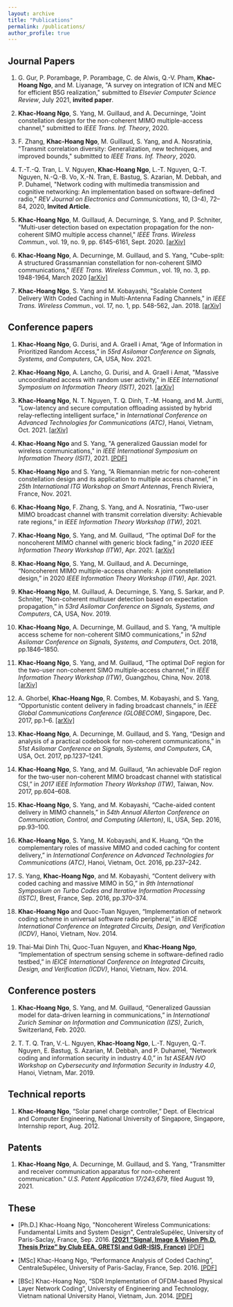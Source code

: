 ```yaml
---
layout: archive
title: "Publications"
permalink: /publications/
author_profile: true
---
```


## Journal Papers

1. G. Gur, P. Porambage, P. Porambage, C. de Alwis, Q.-V. Pham, __Khac-Hoang Ngo__, and M. Liyanage, "A survey on integration of ICN and MEC for efficient B5G realization," submitted to *Elsevier Computer Science Review*, July 2021, **invited paper**.

1. **Khac-Hoang Ngo**, S. Yang, M. Guillaud, and A. Decurninge, "Joint constellation design for the non-coherent MIMO multiple-access channel," submitted to *IEEE Trans. Inf. Theory*, 2020.

1. F. Zhang, **Khac-Hoang Ngo**, M. Guillaud, S. Yang, and A. Nosratinia, "Transmit correlation diversity: Generalization, new techniques, and improved bounds," submitted to *IEEE Trans. Inf. Theory*, 2020.

1. T.-T.-Q. Tran, L. V. Nguyen, **Khac-Hoang Ngo**, L.-T. Nguyen, Q.-T. Nguyen, N.-Q.-B. Vo, X.-N. Tran, E. Bastug, S. Azarian, M. Debbah, and P. Duhamel, "Network coding with multimedia transmission and cognitive networking: An implementation based on software-defined radio," *REV Journal on Electronics and Communications*, 10, (3-4), 72–84, 2020, **Invited Article**.

1. **Khac-Hoang Ngo**, M. Guillaud, A. Decurninge, S. Yang, and P. Schniter, "Multi-user detection based on expectation propagation for the non-coherent SIMO multiple access channel," *IEEE Trans. Wireless Commun.*, vol. 19, no. 9, pp. 6145-6161, Sept. 2020. [[arXiv]](https://arxiv.org/pdf/1905.11152.pdf)

1. **Khac-Hoang Ngo**, A. Decurninge, M. Guillaud, and S. Yang, "Cube-split: A structured Grassmannian constellation for non-coherent SIMO communications," *IEEE Trans. Wireless Commun.*, vol. 19, no. 3, pp. 1948-1964, March 2020 [[arXiv]](https://arxiv.org/pdf/1905.08745.pdf)

1. **Khac-Hoang Ngo**, S. Yang and M. Kobayashi, "Scalable Content Delivery With Coded Caching in Multi-Antenna Fading Channels," in *IEEE Trans. Wireless Commun.*, vol. 17, no. 1, pp. 548-562, Jan. 2018. [[arXiv]](https://arxiv.org/pdf/1703.06538.pdf)

## Conference papers

1. **Khac-Hoang Ngo**, G. Durisi, and A. Graell i Amat, “Age of Information in Prioritized Random Access,” in *55rd Asilomar Conference on Signals, Systems, and Computers*, CA, USA, Nov. 2021.

1. **Khac-Hoang Ngo**, A. Lancho, G. Durisi, and A. Graell i Amat, "Massive uncoordinated access with random user activity," in *IEEE International Symposium on Information Theory (ISIT)*, 2021. [[arXiv]](https://arxiv.org/pdf/2103.09721.pdf)

1. **Khac-Hoang Ngo**, N. T. Nguyen, T. Q. Dinh, T.-M. Hoang, and M. Juntti, "Low-latency and secure computation offloading assisted by hybrid relay-reflecting intelligent surface," in *International Conference on Advanced Technologies for Communications (ATC)*, Hanoi, Vietnam, Oct. 2021. [[arXiv]](https://arxiv.org/pdf/2109.01335.pdf)

1. **Khac-Hoang Ngo** and S. Yang, "A generalized Gaussian model for wireless communications," in *IEEE International Symposium on Information Theory (ISIT)*, 2021. [[PDF]](https://research.chalmers.se/publication/522211/file/522211_AdditionalFile_2ad4209d.pdf)

1. **Khac-Hoang Ngo** and S. Yang, “A Riemannian metric for non-coherent constellation design and its application to multiple access channel,” in *25th International ITG Workshop on Smart Antennas*, French Riviera, France, Nov. 2021.

1. **Khac-Hoang Ngo**, F. Zhang, S. Yang, and A. Nosratinia, “Two-user MIMO broadcast channel with transmit correlation diversity: Achievable rate regions,” in *IEEE Information Theory Workshop (ITW)*, 2021.

1. **Khac-Hoang Ngo**, S. Yang, and M. Guillaud, “The optimal DoF for the noncoherent MIMO channel with generic block fading,” in *2020 IEEE Information Theory Workshop (ITW)*, Apr. 2021. [[arXiv]](https://arxiv.org/pdf/2009.11556.pdf)

1. **Khac-Hoang Ngo**, S. Yang, M. Guillaud, and A. Decurninge, “Noncoherent MIMO multiple-access channels: A joint constellation design,” in 2020 *IEEE Information Theory Workshop (ITW)*, Apr. 2021.

1. **Khac-Hoang Ngo**, M. Guillaud, A. Decurninge, S. Yang, S. Sarkar, and P. Schniter, “Non-coherent multiuser detection based on expectation propagation,” in *53rd Asilomar Conference on Signals, Systems, and Computers*, CA, USA, Nov. 2019.

1. **Khac-Hoang Ngo**, A. Decurninge, M. Guillaud, and S. Yang, “A multiple access scheme for non-coherent SIMO communications,” in *52nd Asilomar Conference on Signals, Systems, and Computers*, Oct. 2018, pp.1846–1850.

1. **Khac-Hoang Ngo**, S. Yang, and M. Guillaud, “The optimal DoF region for the two-user non-coherent SIMO multiple-access channel,” in *IEEE Information Theory Workshop (ITW)*, Guangzhou, China, Nov. 2018. [[arXiv]](https://arxiv.org/pdf/1806.04102.pdf)

1. A. Ghorbel, **Khac-Hoang Ngo**, R. Combes, M. Kobayashi, and S. Yang, “Opportunistic content delivery in fading broadcast channels,” in *IEEE Global Communications Conference (GLOBECOM)*, Singapore, Dec. 2017, pp.1–6. [[arXiv]](https://arxiv.org/pdf/1702.02179.pdf)

1. **Khac-Hoang Ngo**, A. Decurninge, M. Guillaud, and S. Yang, “Design and analysis of a practical codebook for non-coherent communications,” in *51st Asilomar Conference on Signals, Systems, and Computers*, CA, USA, Oct. 2017, pp.1237–1241.

1. **Khac-Hoang Ngo**, S. Yang, and M. Guillaud, “An achievable DoF region for the two-user non-coherent MIMO broadcast channel with statistical CSI,” in *2017 IEEE Information Theory Workshop (ITW)*, Taiwan, Nov. 2017, pp.604–608.

1. **Khac-Hoang Ngo**, S. Yang, and M. Kobayashi, “Cache-aided content delivery in MIMO channels,” in *54th Annual Allerton Conference on Communication, Control, and Computing (Allerton)*, IL, USA, Sep. 2016, pp.93–100.

1. **Khac-Hoang Ngo**, S. Yang, M. Kobayashi, and K. Huang, “On the complementary roles of massive MIMO and coded caching for content delivery,” in *International Conference on Advanced Technologies for Communications (ATC)*, Hanoi, Vietnam, Oct. 2016, pp.237–242.

1. S. Yang, **Khac-Hoang Ngo**, and M. Kobayashi, “Content delivery with coded caching and massive MIMO in 5G,” in *9th International Symposium on Turbo Codes and Iterative Information Processing (ISTC)*, Brest, France, Sep. 2016, pp.370–374.

1. **Khac-Hoang Ngo** and Quoc-Tuan Nguyen, “Implementation of network coding scheme in universal software radio peripheral,” in *IEICE International Conference on Integrated Circuits, Design, and Verification (ICDV)*, Hanoi, Vietnam, Nov. 2014.

1. Thai-Mai Dinh Thi, Quoc-Tuan Nguyen, and **Khac-Hoang Ngo**, “Implementation of spectrum sensing scheme in software-defined radio testbed,” in *IEICE International Conference on Integrated Circuits, Design, and Verification (ICDV)*, Hanoi, Vietnam, Nov. 2014.


## Conference posters

1. **Khac-Hoang Ngo**, S. Yang, and M. Guillaud, “Generalized Gaussian model for data-driven learning in communications,” in *International Zurich Seminar on Information and Communication (IZS)*, Zurich, Switzerland, Feb. 2020.

1. T. T. Q. Tran, V.-L. Nguyen, **Khac-Hoang Ngo**, L.-T. Nguyen, Q.-T. Nguyen, E. Bastug, S. Azarian, M. Debbah, and P. Duhamel, “Network coding and information security in industry 4.0,” in *1st ASEAN IVO Workshop on Cybersecurity and Information Security in Industry 4.0*, Hanoi, Vietnam, Mar. 2019.


## Technical reports

1. **Khac-Hoang Ngo**, “Solar panel charge controller,” Dept. of Electrical and Computer Engineering, National University of Singapore, Singapore, Internship report, Aug. 2012.


## Patents

1. **Khac-Hoang Ngo**, A. Decurninge, M. Guillaud, and S. Yang, "Transmitter and receiver communication apparatus for non-coherent communication." *U.S. Patent Application 17/243,679*, filed August 19, 2021.


## These

* [Ph.D.] Khac-Hoang Ngo, "Noncoherent Wireless Communications: Fundamental Limits and System Design", CentraleSupélec, University of Paris-Saclay, France, Sep. 2016. [**(2021 "Signal, Image & Vision Ph.D. Thesis Prize" by Club EEA, GRETSI and GdR-ISIS, France)**](http://gretsi.fr/prix-de-these2021/resultats.php) [[PDF]](https://tel.archives-ouvertes.fr/tel-02900446/document)

* [MSc] Khac-Hoang Ngo, “Performance Analysis of Coded Caching”, CentraleSupélec, University of Paris-Saclay, France, Sep. 2016. [[PDF]](https://www.researchgate.net/publication/308636446_Performance_Analysis_of_Coded_Caching)

* [BSc] Khac-Hoang Ngo, “SDR Implementation of OFDM-based Physical Layer Network Coding”, University of Engineering and Technology, Vietnam national University Hanoi, Vietnam, Jun. 2014. [[PDF]](https://www.researchgate.net/publication/308636526_SDR_Implementation_of_OFDM-based_Physical_Layer_Network_Coding)

